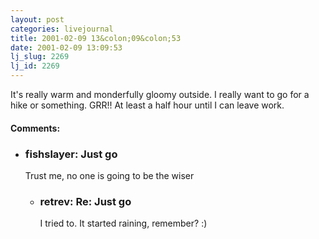```yaml
---
layout: post
categories: livejournal
title: 2001-02-09 13&colon;09&colon;53
date: 2001-02-09 13:09:53
lj_slug: 2269
lj_id: 2269
---
```

It's really warm and monderfully gloomy outside. I really want to go for a hike or something. GRR!! At least a half hour until I can leave work.


<div id="comments"><h4>Comments:</h4><div class="lj-comments"><ul>
<li class=subject><h3>fishslayer: Just go</h3>
<a id="comment-1"></a>
<p>Trust me, no one is going to be the wiser</p>
<ul>
<li class=subject><h3>retrev: Re: Just go</h3>
<a id="comment-2"></a>
<p>I tried to. It started raining, remember? :)</p>
</li>
</ul>
</li>
</ul></div></div>
